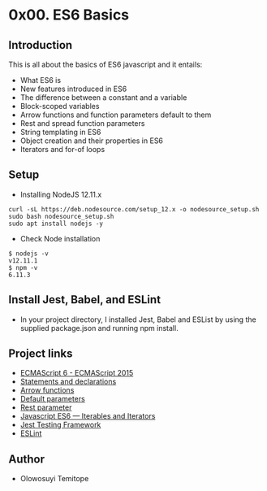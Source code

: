 # 0x00. ES6 Basics

## Introduction
This is all about the basics of ES6 javascript and it entails:
- What ES6 is
- New features introduced in ES6
- The difference between a constant and a variable
- Block-scoped variables
- Arrow functions and function parameters default to them
- Rest and spread function parameters
- String templating in ES6
- Object creation and their properties in ES6
- Iterators and for-of loops

## Setup
- Installing NodeJS 12.11.x
```
curl -sL https://deb.nodesource.com/setup_12.x -o nodesource_setup.sh
sudo bash nodesource_setup.sh
sudo apt install nodejs -y
```
- Check Node installation
```
$ nodejs -v
v12.11.1
$ npm -v
6.11.3
```
## Install Jest, Babel, and ESLint
- In your project directory, I installed Jest, Babel and ESList by using the supplied package.json and running npm install.

## Project links
- [ECMAScript 6 - ECMAScript 2015](https://www.w3schools.com/js/js_es6.asp)
- [Statements and declarations](https://developer.mozilla.org/en-US/docs/Web/JavaScript/Reference/Statements)
- [Arrow functions](https://developer.mozilla.org/en-US/docs/Web/JavaScript/Reference/Functions/Arrow_functions)
- [Default parameters](https://developer.mozilla.org/en-US/docs/Web/JavaScript/Reference/Functions/Default_parameters)
- [Rest parameter](https://developer.mozilla.org/en-US/docs/Web/JavaScript/Reference/Functions/rest_parameters)
- [Javascript ES6 — Iterables and Iterators](https://towardsdatascience.com/javascript-es6-iterables-and-iterators-de18b54f4d4)
- [Jest Testing Framework](https://jestjs.io/)
- [ESLint](https://eslint.org/)

## Author
- Olowosuyi Temitope